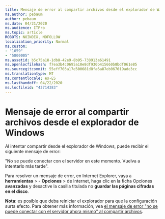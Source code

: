 ```yaml
---
title: Mensaje de error al compartir archivos desde el explorador de Windows
ms.author: pebaum
author: pebaum
ms.date: 04/21/2020
ms.audience: ITPro
ms.topic: article
ROBOTS: NOINDEX, NOFOLLOW
localization_priority: Normal
ms.custom:
- "1059"
- "5800005"
ms.assetid: b5c75a18-1db8-42e9-8b95-730913a61491
ms.openlocfilehash: f7ea3b4c0695a10e8df930b415660b8bdf061e85
ms.sourcegitcommit: 55eff703a17e500681d8fa6a87eb067019ade3cc
ms.translationtype: MT
ms.contentlocale: es-ES
ms.lasthandoff: 04/22/2020
ms.locfileid: "43714383"
---
```

# <a name="error-message-when-sharing-files-from-windows-explorer"></a>Mensaje de error al compartir archivos desde el explorador de Windows

Al intentar compartir desde el explorador de Windows, puede recibir el siguiente mensaje de error:
  
"No se puede conectar con el servidor en este momento. Vuelva a intentarlo más tarde".
  
Para resolver un mensaje de error, en Internet Explorer, vaya a **herramientas** \> - **Opciones** \> de Internet, haga clic en la ficha Opciones **avanzadas** y desactive la casilla titulada no **guardar las páginas cifradas en el disco**.
  
 **Nota**: es posible que deba reiniciar el explorador para que la configuración surta efecto. Para obtener más información, vea [el mensaje de error "no se puede conectar con el servidor ahora mismo" al compartir archivos](https://go.microsoft.com/fwlink/?linkid=2022914).
  